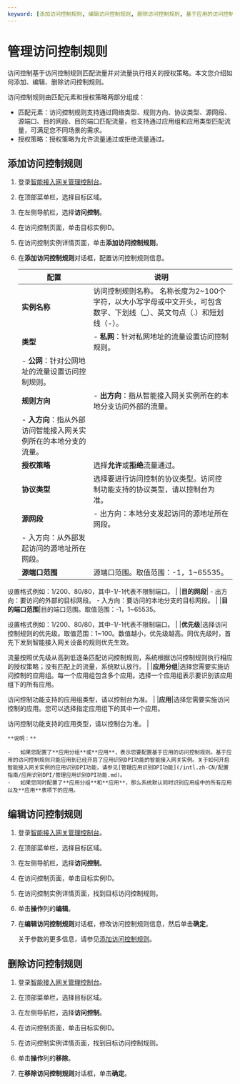 ```yaml
---
keyword: [添加访问控制规则, 编辑访问控制规则, 删除访问控制规则, 基于应用的访问控制规则]
---
```


# 管理访问控制规则

访问控制基于访问控制规则匹配流量并对流量执行相关的授权策略。本文您介绍如何添加、编辑、删除访问控制规则。

访问控制规则由匹配元素和授权策略两部分组成：

-   匹配元素：访问控制规则支持通过网络类型、规则方向、协议类型、源网段、源端口、目的网段、目的端口匹配流量，也支持通过应用组和应用类型匹配流量，可满足您不同场景的需求。
-   授权策略：授权策略为允许流量通过或拒绝流量通过。

## 添加访问控制规则

1.  登录[智能接入网关管理控制台](https://smartag.console.aliyun.com/)。

2.  在顶部菜单栏，选择目标区域。

3.  在左侧导航栏，选择**访问控制**。

4.  在访问控制页面，单击目标实例ID。

5.  在访问控制实例详情页面，单击**添加访问控制规则**。

6.  在**添加访问控制规则**对话框，配置访问控制规则信息。

    |配置|说明|
    |--|--|
    |**实例名称**|访问控制规则名称。 名称长度为2~100个字符，以大小写字母或中文开头，可包含数字、下划线（\_）、英文句点（.）和短划线（-）。 |
    |**类型**|    -   **私网**：针对私网地址的流量设置访问控制规则。
    -   **公网**：针对公网地址的流量设置访问控制规则。 |
    |**规则方向**|    -   **出方向**：指从智能接入网关实例所在的本地分支访问外部的流量。
    -   **入方向**：指从外部访问智能接入网关实例所在的本地分支的流量。 |
    |**授权策略**|选择**允许**或**拒绝**流量通过。|
    |**协议类型**|选择要进行访问控制的协议类型。访问控制功能支持的协议类型，请以控制台为准。 |
    |**源网段**|    -   出方向：本地分支发起访问的源地址所在网段。
    -   入方向：从外部发起访问的源地址所在网段。 |
    |**源端口范围**|源端口范围。取值范围：-1，1~65535。

设置格式例如：1/200、80/80，其中-1/-1代表不限制端口。 |
    |**目的网段**|    -   出方向：要访问的外部的目标网段。
    -   入方向：要访问的本地分支的目标网段。 |
    |**目的端口范围**|目的端口范围。取值范围：-1，1~65535。

设置格式例如：1/200、80/80，其中-1/-1代表不限制端口。 |
    |**优先级**|选择访问控制规则的优先级。取值范围：1~100。数值越小，优先级越高。同优先级时，首先下发到智能接入网关设备的规则优先生效。

流量按照优先级从高到低逐条匹配访问控制规则，系统根据访问控制规则执行相应的授权策略；没有匹配上的流量，系统默认放行。 |
    |**应用分组**|选择您需要实施访问控制的应用组。每一个应用组包含多个应用。选择一个应用组表示要识别该应用组下的所有应用。

访问控制功能支持的应用组类型，请以控制台为准。 |
    |**应用**|选择您需要实施访问控制的应用。您可以选择指定应用组下的其中一个应用。

访问控制功能支持的应用类型，请以控制台为准。 |

    **说明：**

    -   如果您配置了**应用分组**或**应用**，表示您要配置基于应用的访问控制规则。基于应用的访问控制规则只能应用到已经开启了应用识别DPI功能的智能接入网关实例。关于如何开启智能接入网关实例的应用识别DPI功能，请参见[管理应用识别DPI功能](/intl.zh-CN/配置指南/应用识别DPI/管理应用识别DPI功能.md)。
    -   如果您同时配置了**应用分组**和**应用**，那么系统默认同时识别应用组中的所有应用以及**应用**表项下的应用。

## 编辑访问控制规则

1.  登录[智能接入网关管理控制台](https://smartag.console.aliyun.com/)。

2.  在顶部菜单栏，选择目标区域。

3.  在左侧导航栏，选择**访问控制**。

4.  在访问控制页面，单击目标实例ID。

5.  在访问控制实例详情页面，找到目标访问控制规则。

6.  单击**操作**列的**编辑**。

7.  在**编辑访问控制规则**对话框，修改访问控制规则信息，然后单击**确定**。

    关于参数的更多信息，请参见[添加访问控制规则](#section_s3v_gsa_x1w)。


## 删除访问控制规则

1.  登录[智能接入网关管理控制台](https://smartag.console.aliyun.com/)。

2.  在顶部菜单栏，选择目标区域。

3.  在左侧导航栏，选择**访问控制**。

4.  在访问控制页面，单击目标实例ID。

5.  在访问控制实例详情页面，找到目标访问控制规则。

6.  单击**操作**列的**移除**。

7.  在**移除访问控制规则**对话框，单击**确定**。


